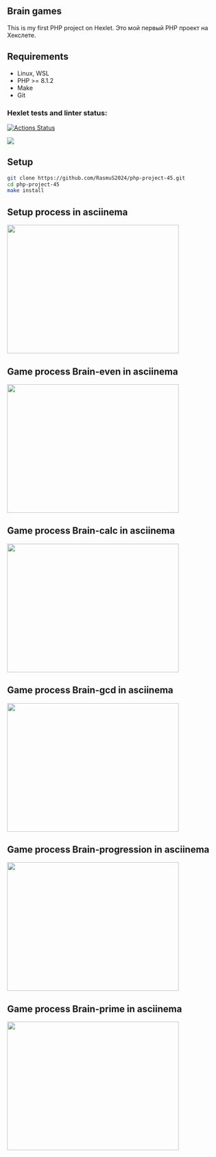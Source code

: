 ## Brain games 
This is my first PHP project on Hexlet.
Это мой первый PHP проект на Хекслете.

## Requirements
* Linux, WSL
* PHP >= 8.1.2
* Make
* Git

### Hexlet tests and linter status:
[![Actions Status](https://github.com/RasmuS2024/php-project-45/actions/workflows/hexlet-check.yml/badge.svg)](https://github.com/RasmuS2024/php-project-45/actions)

<a href="https://codeclimate.com/github/RasmuS2024/php-project-45/maintainability"><img src="https://api.codeclimate.com/v1/badges/d99a0a6a3c9a58a6fb8c/maintainability" /></a>

## Setup
```bash
git clone https://github.com/RasmuS2024/php-project-45.git
cd php-project-45
make install
```
## Setup process in asciinema
<a href="https://asciinema.org/a/hL03vZrvLsrIKNsN7lSMa7I0M" target="_blank"><img src="https://asciinema.org/a/hL03vZrvLsrIKNsN7lSMa7I0M.svg" width="400" height="300" /></a>

## Game process Brain-even in asciinema
<a href="https://asciinema.org/a/ieUIrUBgJNwkFEap8tAAEvYFN" target="_blank"><img src="https://asciinema.org/a/ieUIrUBgJNwkFEap8tAAEvYFN.svg" width="400" height="300" /></a>

## Game process Brain-calc in asciinema
<a href="https://asciinema.org/a/HPQF2yql5DWlUDFmBLdB9LqNk" target="_blank"><img src="https://asciinema.org/a/HPQF2yql5DWlUDFmBLdB9LqNk.svg" width="400" height="300" /></a>

## Game process Brain-gcd in asciinema
<a href="https://asciinema.org/a/cxsbk0yP1ERvdKjpfkb2T1x5I" target="_blank"><img src="https://asciinema.org/a/cxsbk0yP1ERvdKjpfkb2T1x5I.svg" width="400" height="300" /></a>

## Game process Brain-progression in asciinema
<a href="https://asciinema.org/a/Q2U30AbqIakjJfRww5W7WBVh7" target="_blank"><img src="https://asciinema.org/a/Q2U30AbqIakjJfRww5W7WBVh7.svg" width="400" height="300" /></a>

## Game process Brain-prime in asciinema
<a href="https://asciinema.org/a/ce9dekkLNig6L5n5zJZ1bDjqI" target="_blank"><img src="https://asciinema.org/a/ce9dekkLNig6L5n5zJZ1bDjqI.svg" width="400" height="300" /></a>

